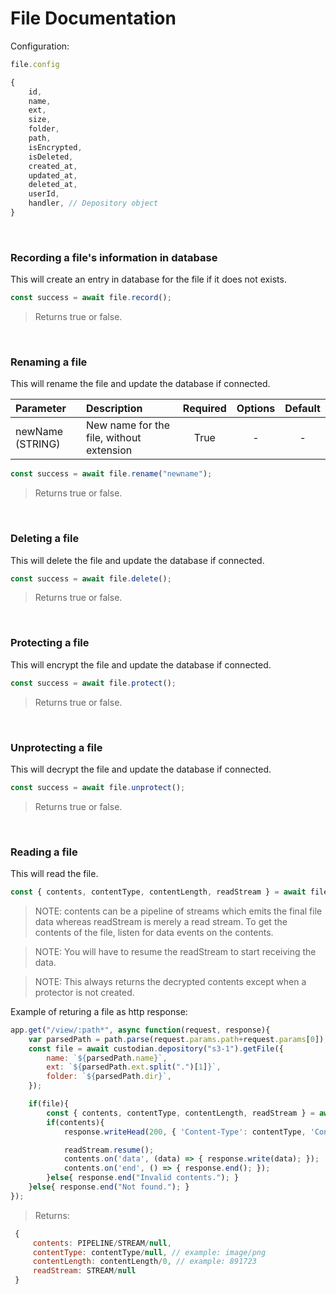 # **File Documentation**

Configuration:
```js
file.config

{
    id,
    name,
    ext,
    size,
    folder,
    path,
    isEncrypted,
    isDeleted,
    created_at,
    updated_at,
    deleted_at,
    userId,
    handler, // Depository object
}

```

<br>

### **Recording a file's information in database**

This will create an entry in database for the file if it does not exists.

```js
const success = await file.record();
```
>Returns true or false.

<br>

### **Renaming a file**

This will rename the file and update the database if connected.

| Parameter | Description | Required | Options | Default |
| :--- |    :---   |  :---:   | :---: | :---: |
| newName (STRING) | New name for the file, without extension | True | - | - |

```js
const success = await file.rename("newname");
```
>Returns true or false.

<br>

### **Deleting a file**

This will delete the file and update the database if connected.

```js
const success = await file.delete();
```
>Returns true or false.

<br>

### **Protecting a file**

This will encrypt the file and update the database if connected.

```js
const success = await file.protect();
```
>Returns true or false.

<br>

### **Unprotecting a file**

This will decrypt the file and update the database if connected.

```js
const success = await file.unprotect();
```
>Returns true or false.

<br>

### **Reading a file**

This will read the file.

```js
const { contents, contentType, contentLength, readStream } = await file.getContents();
```

> NOTE: contents can be a pipeline of streams which emits the final file data whereas readStream is merely a read stream. To get the contents of the file, listen for data events on the contents.

> NOTE: You will have to resume the readStream to start receiving the data.

> NOTE: This always returns the decrypted contents except when a protector is not created.

Example of returing a file as http response:

```js
app.get("/view/:path*", async function(request, response){
    var parsedPath = path.parse(request.params.path+request.params[0]);
    const file = await custodian.depository("s3-1").getFile({
        name: `${parsedPath.name}`,
        ext: `${parsedPath.ext.split(".")[1]}`,
        folder: `${parsedPath.dir}`,
    });

    if(file){
        const { contents, contentType, contentLength, readStream } = await file.getContents();
        if(contents){
            response.writeHead(200, { 'Content-Type': contentType, 'Content-Length': contentLength, });

            readStream.resume();
            contents.on('data', (data) => { response.write(data); });
            contents.on('end', () => { response.end(); });
        }else{ response.end("Invalid contents."); }
    }else{ response.end("Not found."); }
});
```

>Returns:
```js
 {
     contents: PIPELINE/STREAM/null,
     contentType: contentType/null, // example: image/png
     contentLength: contentLength/0, // example: 891723
     readStream: STREAM/null
 }
```

<br>
